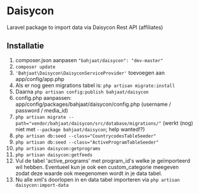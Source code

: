 # Daisycon

Laravel package to import data via Daisycon Rest API (affiliates)

## Installatie

1.	composer.json aanpasen `"bahjaat/daisycon": "dev-master"`
2.	`composer update`
3.	`'Bahjaat\Daisycon\DaisyconServiceProvider'` toevoegen aan app/config/app.php
4.	Als er nog geen migrations tabel is: `php artisan migrate:install`
5.	Daarna `php artisan config:publish bahjaat/daisycon`
6.	config.php aanpassen: app/config/packages/bahjaat/daisycon/config.php (username / password / media_id)
7.	`php artisan migrate --path="vendor/bahjaat/daisycon/src/database/migrations/"` (werkt (nog) niet met `--package bahjaat/daisycon`; help wanted!?)
8.	`php artisan db:seed --class="CountrycodesTableSeeder"`
9.	`php artisan db:seed --class="ActiveProgramTableSeeder"`
10.	`php artisan daisycon:getprograms`
11.	`php artisan daisycon:getfeeds`
12. Vul de tabel 'active_programs' met program_id's welke je geïmporteerd wil hebben. Eventueel kun je ook een custom_categorie meegeven zodat deze waarde ook meegenomen wordt in je data tabel.
12.	Nu alle xml's doorlopen in en data tabel importeren via `php artisan daisycon:import-data`

